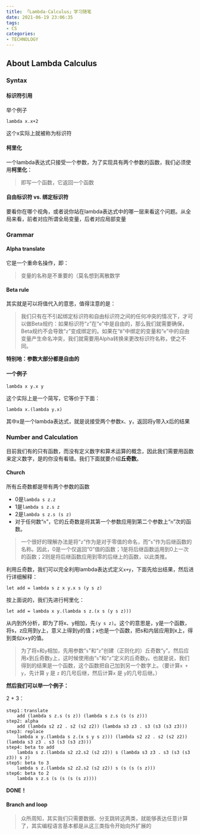 ```yaml
---
title: 「Lambda-Calculus」学习随笔
date: 2021-06-19 23:06:35
tags:
- CS
categories:
- TECHNOLOGY
---
```


## About Lambda Calculus

### Syntax

#### 标识符引用

举个例子

```lambda
lambda x.x+2
```

这个x实际上就被称为标识符

#### 柯里化

一个lambda表达式只接受一个参数，为了实现具有两个参数的函数，我们必须使用**柯里化**：

>  即写一个函数，它返回一个函数

#### 自由标识符 vs. 绑定标识符

要看你在哪个视角，或者说你站在lambda表达式中的哪一层来看这个问题。从全局来看，前者对应所谓全局变量，后者对应局部变量

### Grammar

#### Alpha translate

它是一个重命名操作，即：

> 变量的名称是不重要的（莫名想到离散数学

#### Beta rule

其实就是可以将值代入的意思，值得注意的是：

> 我们只有在不引起绑定标识符和自由标识符之间的任何冲突的情况下，才可以做Beta规约：如果标识符“`z`”在“`e`”中是自由的，那么我们就需要确保，Beta规约不会导致“`z`”变成绑定的。如果在“`B`”中绑定的变量和“`e`”中的自由变量产生命名冲突，我们就需要用Alpha转换来更改标识符名称，使之不同。

**特别地：参数大部分都是自由的**

#### 一个例子

```lambda
lambda x y.x y
```

这个实际上是一个简写，它等价于下面：

```lambda
lambda x.(lambda y.x)
```

其中x是一个lambda表达式，就是说接受两个参数x、y，返回将y带入x后的结果

### Number and Calculation

目前我们有的只有函数，而没有定义数字和算术运算的概念，因此我们需要用函数来定义数字，是的你没有看错。我们下面就要介绍**丘奇数**。

#### Church

所有丘奇数都是带有两个参数的函数

- 0是`lambda s z.z`
- 1是`lambda s z.s z`
- 2是`lambda s z.s (s z)`
- 对于任何数“`n`”，它的丘奇数是将其第一个参数应用到第二个参数上“`n`”次的函数。

> 一个很好的理解办法是将“`z`”作为是对于零值的命名，而“`s`”作为后继函数的名称。因此，0是一个仅返回“0”值的函数；1是将后继函数运用到0上一次的函数；2则是将后继函数应用到零的后继上的函数，以此类推。

利用丘奇数，我们可以完全利用lambda表达式定义`x+y`，下面先给出结果，然后进行详细解释：

```lambda
let add = lambda s z x y.x s (y s z)
```

按上面说的，我们先进行柯里化：

```lambda
let add = lambda x y.(lambda s z.(x s (y s z)))
```

从内到外分析，即为了将x、y相加，先`(y s z)`。这个的意思是，y是一个函数，将s，z应用到y上，意义上得到y的值；x也是一个函数，把s和内层应用到x上，得到类似x+y的值。

> 为了将`x`和`y`相加，先用参数“`s`”和“`z`”创建（正则化的）丘奇数“`y`”。然后应用`x`到丘奇数`y`上，这时候使用由“`s`”和“`z`”定义的丘奇数`y`。也就是说，我们得到的结果是一个函数，这个函数把自己加到另一个数字上。（要计算`x + y`，先计算 `y` 是 `z` 的几号后继，然后计算`x` 是 `y`的几号后继。）

**然后我们可以举一个例子：**

2 + 3：

```lambda
step1：translate
	add (lambda s z.s (s z)) (lambda s z.s (s (s z)))
step2: alpha
	add (lambda s2 z2 . s2 (s2 z2)) (lambda s3 z3 . s3 (s3 (s3 z3)))
step3: replace
	lambda x y.(lambda s z.(x s y s z))) (lambda s2 z2 . s2 (s2 z2)) (lambda s3 z3 . s3 (s3 (s3 z3)))
step4: beta to add
	lambda s z.(lambda s2 z2.s2 (s2 z2)) s (lambda s3 z3 . s3 (s3 (s3 z3)) s z)
step5: beta to 3
	lambda s z.(lambda s2 z2.s2 (s2 z2)) s (s (s (s z)))
step6: beta to 2
	lambda s z.s (s (s (s (s z))))
```

**DONE！**

#### Branch and loop

> 众所周知，其实我们只需要数据、分支跳转这两类，就能够表达任意计算了，其实编程语言基本都是从这三类指令开始向外扩展的

